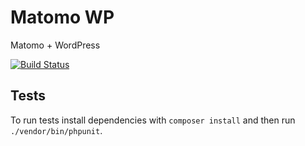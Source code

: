 # Matomo WP
Matomo + WordPress

[![Build Status](https://travis-ci.org/by-robots/Matomo-WP.svg?branch=master)](https://travis-ci.org/by-robots/Matomo-WP)

## Tests
To run tests install dependencies with `composer install` and then run
`./vendor/bin/phpunit`.
